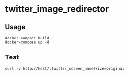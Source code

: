 # twitter_image_redirector

## Usage

    docker-compose build
    docker-compose up -d

## Test
    curl -v http://host/:twitter_screen_name?size=original
